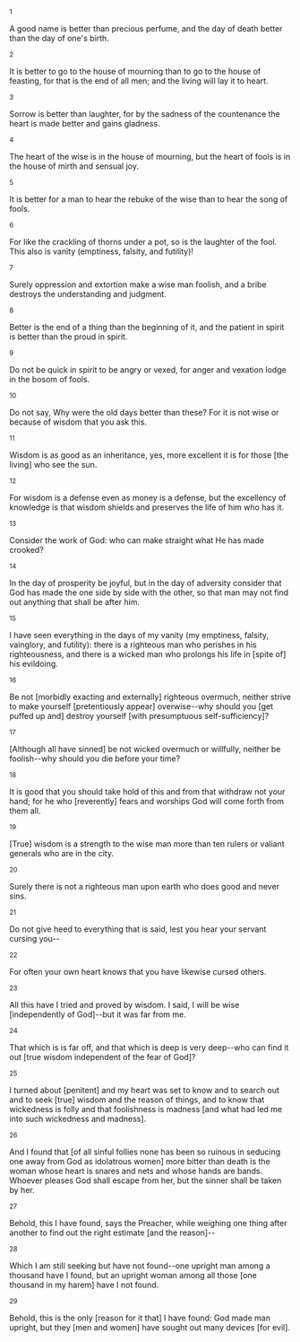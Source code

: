 <sup>1</sup> 

A good name is better than precious perfume, and the day of death better than the day of one's birth. 

<sup>2</sup> 

It is better to go to the house of mourning than to go to the house of feasting, for that is the end of all men; and the living will lay it to heart. 

<sup>3</sup> 

Sorrow is better than laughter, for by the sadness of the countenance the heart is made better and gains gladness. 

<sup>4</sup> 

The heart of the wise is in the house of mourning, but the heart of fools is in the house of mirth and sensual joy. 

<sup>5</sup> 

It is better for a man to hear the rebuke of the wise than to hear the song of fools. 

<sup>6</sup> 

For like the crackling of thorns under a pot, so is the laughter of the fool. This also is vanity (emptiness, falsity, and futility)! 

<sup>7</sup> 

Surely oppression and extortion make a wise man foolish, and a bribe destroys the understanding and judgment. 

<sup>8</sup> 

Better is the end of a thing than the beginning of it, and the patient in spirit is better than the proud in spirit. 

<sup>9</sup> 

Do not be quick in spirit to be angry or vexed, for anger and vexation lodge in the bosom of fools. 

<sup>10</sup> 

Do not say, Why were the old days better than these? For it is not wise or because of wisdom that you ask this. 

<sup>11</sup> 

Wisdom is as good as an inheritance, yes, more excellent it is for those [the living] who see the sun. 

<sup>12</sup> 

For wisdom is a defense even as money is a defense, but the excellency of knowledge is that wisdom shields and preserves the life of him who has it. 

<sup>13</sup> 

Consider the work of God: who can make straight what He has made crooked? 

<sup>14</sup> 

In the day of prosperity be joyful, but in the day of adversity consider that God has made the one side by side with the other, so that man may not find out anything that shall be after him. 

<sup>15</sup> 

I have seen everything in the days of my vanity (my emptiness, falsity, vainglory, and futility): there is a righteous man who perishes in his righteousness, and there is a wicked man who prolongs his life in [spite of] his evildoing. 

<sup>16</sup> 

Be not [morbidly exacting and externally] righteous overmuch, neither strive to make yourself [pretentiously appear] overwise--why should you [get puffed up and] destroy yourself [with presumptuous self-sufficiency]? 

<sup>17</sup> 

[Although all have sinned] be not wicked overmuch or willfully, neither be foolish--why should you die before your time? 

<sup>18</sup> 

It is good that you should take hold of this and from that withdraw not your hand; for he who [reverently] fears and worships God will come forth from them all. 

<sup>19</sup> 

[True] wisdom is a strength to the wise man more than ten rulers or valiant generals who are in the city. 

<sup>20</sup> 

Surely there is not a righteous man upon earth who does good and never sins. 

<sup>21</sup> 

Do not give heed to everything that is said, lest you hear your servant cursing you-- 

<sup>22</sup> 

For often your own heart knows that you have likewise cursed others. 

<sup>23</sup> 

All this have I tried and proved by wisdom. I said, I will be wise [independently of God]--but it was far from me. 

<sup>24</sup> 

That which is is far off, and that which is deep is very deep--who can find it out [true wisdom independent of the fear of God]? 

<sup>25</sup> 

I turned about [penitent] and my heart was set to know and to search out and to seek [true] wisdom and the reason of things, and to know that wickedness is folly and that foolishness is madness [and what had led me into such wickedness and madness]. 

<sup>26</sup> 

And I found that [of all sinful follies none has been so ruinous in seducing one away from God as idolatrous women] more bitter than death is the woman whose heart is snares and nets and whose hands are bands. Whoever pleases God shall escape from her, but the sinner shall be taken by her. 

<sup>27</sup> 

Behold, this I have found, says the Preacher, while weighing one thing after another to find out the right estimate [and the reason]-- 

<sup>28</sup> 

Which I am still seeking but have not found--one upright man among a thousand have I found, but an upright woman among all those [one thousand in my harem] have I not found. 

<sup>29</sup> 

Behold, this is the only [reason for it that] I have found: God made man upright, but they [men and women] have sought out many devices [for evil].